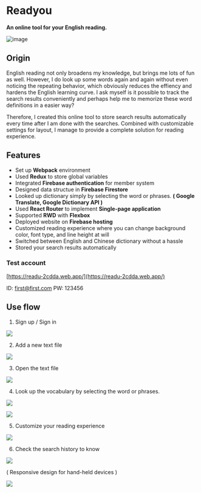 # Readyou
**An online tool for your English reading.**

![image](https://github.com/zeke5252/Readyou/blob/master/Readyou.gif)

## Origin
English reading not only broadens my knowledge, but brings me lots of fun as well. However, I do look up some words again and again without even noticing the repeating behavior, which obviously reduces the effiency and hardens the English learning curve. I ask myself is it possible to track the search results conveniently and perhaps help me to memorize these word definitions in a easier way? 

Therefore, I created this online tool to store search results automatically every time after I am done with the searches. Combined with customizable settings for layout, I manage to provide a complete solution for reading experience. 

## Features

* Set up **Webpack** environment 
* Used **Redux** to store global variables 
* Integrated **Firebase authentication** for member system 
* Designed data structue in **Firebase Firestore** 
* Looked up dictionary simply by selecting the word or phrases.   **( Google Translate, Google Dictionary API )** 
* Used **React Router** to implement **Single-page application** 
* Supported **RWD** with **Flexbox** 
* Deployed website on **Firebase hosting** 
* Customized reading experience where you can change background    color, font type, and line height at will 
* Switched between English and Chinese dictionary without a hassle 
* Stored your search results automatically

### Test account
[https://readu-2cdda.web.app/](https://readu-2cdda.web.app/)

ID: first@first.com
PW: 123456

## Use flow
1. Sign up / Sign in

![](https://g0vhackmd.blob.core.windows.net/g0v-hackmd-images/upload_bebadf0b26aef56a15118076e5c317fa)

2. Add a new text file

![](https://g0vhackmd.blob.core.windows.net/g0v-hackmd-images/upload_8f576a31445f83d049c1d36e87921c0e)

3. Open the text file

![](https://g0vhackmd.blob.core.windows.net/g0v-hackmd-images/upload_476cd7a1755cf2ca8cb45f770c36fa00)

4. Look up the vocabulary by selecting the word or phrases.

![](https://g0vhackmd.blob.core.windows.net/g0v-hackmd-images/upload_f390f6dc9600adb1f5d6a56e3a048e54)

![](https://g0vhackmd.blob.core.windows.net/g0v-hackmd-images/upload_c9a16eb75758c0331a73f10a00c06204)

5. Customize your reading experience

![](https://g0vhackmd.blob.core.windows.net/g0v-hackmd-images/upload_adfcfe872c0214fc6fc241a1acc9609d)

6. Check the search history to know 

![](https://g0vhackmd.blob.core.windows.net/g0v-hackmd-images/upload_bd6d558623c0d96412b508353a5ed259)

( Responsive design for hand-held devices )

![](https://g0vhackmd.blob.core.windows.net/g0v-hackmd-images/upload_4034a74134171efaa411229305fc0716)


